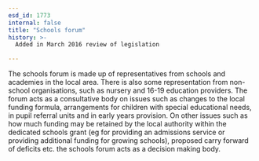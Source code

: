 ```yaml
---
esd_id: 1773
internal: false
title: "Schools forum"
history: >-
  Added in March 2016 review of legislation

---
```


The schools forum is made up of representatives from schools and academies in the local area. There is also some representation from non-school organisations, such as nursery and 16-19 education providers.  The forum acts as a consultative body on issues such as changes to the local funding formula, arrangements for children with special educational needs, in pupil referral units and in early years provision.  On other issues such as how much funding may be retained by the local authority within the dedicated schools grant (eg for providing an admissions service or providing additional funding for growing schools), proposed  carry forward of deficits etc. the schools forum acts as a decision making body.

